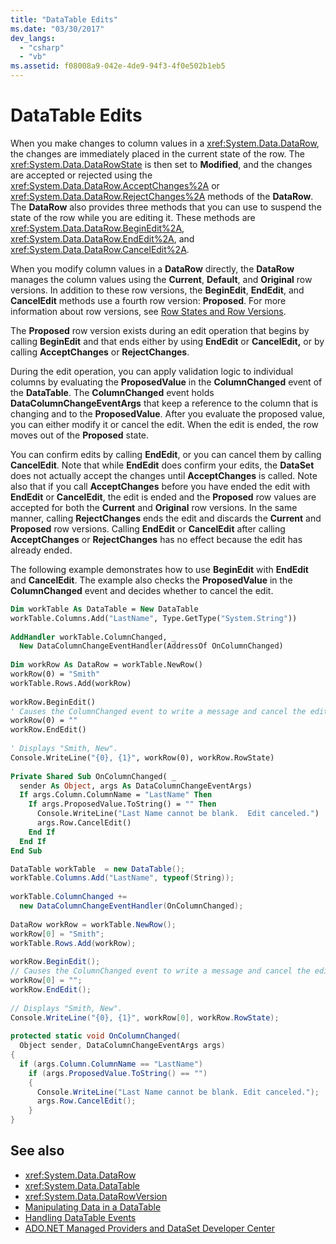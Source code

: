 ```yaml
---
title: "DataTable Edits"
ms.date: "03/30/2017"
dev_langs: 
  - "csharp"
  - "vb"
ms.assetid: f08008a9-042e-4de9-94f3-4f0e502b1eb5
---
```

# DataTable Edits
When you make changes to column values in a <xref:System.Data.DataRow>, the changes are immediately placed in the current state of the row. The <xref:System.Data.DataRowState> is then set to **Modified**, and the changes are accepted or rejected using the <xref:System.Data.DataRow.AcceptChanges%2A> or <xref:System.Data.DataRow.RejectChanges%2A> methods of the **DataRow**. The **DataRow** also provides three methods that you can use to suspend the state of the row while you are editing it. These methods are <xref:System.Data.DataRow.BeginEdit%2A>, <xref:System.Data.DataRow.EndEdit%2A>, and <xref:System.Data.DataRow.CancelEdit%2A>.  
  
 When you modify column values in a **DataRow** directly, the **DataRow** manages the column values using the **Current**, **Default**, and **Original** row versions. In addition to these row versions, the **BeginEdit**, **EndEdit**, and **CancelEdit** methods use a fourth row version: **Proposed**. For more information about row versions, see [Row States and Row Versions](../../../../../docs/framework/data/adonet/dataset-datatable-dataview/row-states-and-row-versions.md).  
  
 The **Proposed** row version exists during an edit operation that begins by calling **BeginEdit** and that ends either by using **EndEdit** or **CancelEdit,** or by calling **AcceptChanges** or **RejectChanges**.  
  
 During the edit operation, you can apply validation logic to individual columns by evaluating the **ProposedValue** in the **ColumnChanged** event of the **DataTable**. The **ColumnChanged** event holds **DataColumnChangeEventArgs** that keep a reference to the column that is changing and to the **ProposedValue**. After you evaluate the proposed value, you can either modify it or cancel the edit. When the edit is ended, the row moves out of the **Proposed** state.  
  
 You can confirm edits by calling **EndEdit**, or you can cancel them by calling **CancelEdit**. Note that while **EndEdit** does confirm your edits, the **DataSet** does not actually accept the changes until **AcceptChanges** is called. Note also that if you call **AcceptChanges** before you have ended the edit with **EndEdit** or **CancelEdit**, the edit is ended and the **Proposed** row values are accepted for both the **Current** and **Original** row versions. In the same manner, calling **RejectChanges** ends the edit and discards the **Current** and **Proposed** row versions. Calling **EndEdit** or **CancelEdit** after calling **AcceptChanges** or **RejectChanges** has no effect because the edit has already ended.  
  
 The following example demonstrates how to use **BeginEdit** with **EndEdit** and **CancelEdit**. The example also checks the **ProposedValue** in the **ColumnChanged** event and decides whether to cancel the edit.  
  
```vb  
Dim workTable As DataTable = New DataTable  
workTable.Columns.Add("LastName", Type.GetType("System.String"))  
  
AddHandler workTable.ColumnChanged, _  
  New DataColumnChangeEventHandler(AddressOf OnColumnChanged)  
  
Dim workRow As DataRow = workTable.NewRow()  
workRow(0) = "Smith"  
workTable.Rows.Add(workRow)  
  
workRow.BeginEdit()  
' Causes the ColumnChanged event to write a message and cancel the edit.  
workRow(0) = ""       
workRow.EndEdit()  
  
' Displays "Smith, New".  
Console.WriteLine("{0}, {1}", workRow(0), workRow.RowState)  
  
Private Shared Sub OnColumnChanged( _  
  sender As Object, args As DataColumnChangeEventArgs)  
  If args.Column.ColumnName = "LastName" Then  
    If args.ProposedValue.ToString() = "" Then  
      Console.WriteLine("Last Name cannot be blank.  Edit canceled.")  
      args.Row.CancelEdit()  
    End If  
  End If  
End Sub  
```  
  
```csharp  
DataTable workTable  = new DataTable();  
workTable.Columns.Add("LastName", typeof(String));  
  
workTable.ColumnChanged +=   
  new DataColumnChangeEventHandler(OnColumnChanged);  
  
DataRow workRow = workTable.NewRow();  
workRow[0] = "Smith";  
workTable.Rows.Add(workRow);  
  
workRow.BeginEdit();  
// Causes the ColumnChanged event to write a message and cancel the edit.  
workRow[0] = "";       
workRow.EndEdit();  
  
// Displays "Smith, New".  
Console.WriteLine("{0}, {1}", workRow[0], workRow.RowState);    
  
protected static void OnColumnChanged(  
  Object sender, DataColumnChangeEventArgs args)  
{  
  if (args.Column.ColumnName == "LastName")  
    if (args.ProposedValue.ToString() == "")  
    {  
      Console.WriteLine("Last Name cannot be blank. Edit canceled.");  
      args.Row.CancelEdit();  
    }  
}  
```  
  
## See also
- <xref:System.Data.DataRow>
- <xref:System.Data.DataTable>
- <xref:System.Data.DataRowVersion>
- [Manipulating Data in a DataTable](../../../../../docs/framework/data/adonet/dataset-datatable-dataview/manipulating-data-in-a-datatable.md)
- [Handling DataTable Events](../../../../../docs/framework/data/adonet/dataset-datatable-dataview/handling-datatable-events.md)
- [ADO.NET Managed Providers and DataSet Developer Center](https://go.microsoft.com/fwlink/?LinkId=217917)
